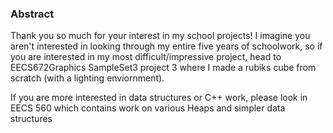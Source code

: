 ### Abstract

Thank you so much for your interest in my school projects! I imagine you aren't interested
in looking through my entire five years of schoolwork, so if you are interested
in my most difficult/impressive project, head to EECS672Graphics SampleSet3
project 3 where I made a rubiks cube from scratch (with a lighting enviornment).

If you are more interested in data structures or C++ work, please look in
EECS 560 which contains work on various Heaps and simpler data structures
